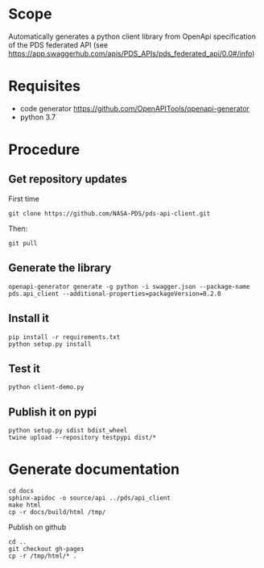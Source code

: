 
# Scope

Automatically generates a python client library from OpenApi specification of the PDS federated API (see https://app.swaggerhub.com/apis/PDS_APIs/pds_federated_api/0.0#/info) 

# Requisites

  - code generator https://github.com/OpenAPITools/openapi-generator
  - python 3.7
  
# Procedure

## Get repository updates

First time

    git clone https://github.com/NASA-PDS/pds-api-client.git

Then:

    git pull    


## Generate the library

    openapi-generator generate -g python -i swagger.json --package-name pds.api_client --additional-properties=packageVersion=0.2.0
     
  
## Install it
    
    pip install -r requirements.txt
    python setup.py install
    
## Test it

    python client-demo.py
    
## Publish it on pypi

    python setup.py sdist bdist_wheel
    twine upload --repository testpypi dist/*
    
# Generate documentation 

    cd docs
    sphinx-apidoc -o source/api ../pds/api_client
    make html
    cp -r docs/build/html /tmp/
    
 Publish on github
 
    cd ..
    git checkout gh-pages
    cp -r /tmp/html/* . 
        
    
    
    
    
    
    